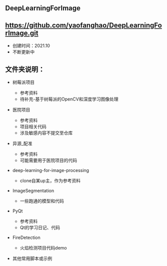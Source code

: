 ## DeepLearningForImage
## https://github.com/yaofanghao/DeepLearningForImage.git
* 创建时间：2021.10
* 不断更新中

## 文件夹说明：
* 树莓派项目
  * 参考资料
  * 待补充-基于树莓派的OpenCV和深度学习图像处理
  
* 医院项目
  * 参考资料
  * 项目相关代码
  * 涉及敏感内容不提交至仓库
  
* 异源_配准
  * 参考资料
  * 可能需要用于医院项目的代码
  
* deep-learning-for-image-processing
  * clone自某up主，作为参考资料
  
* ImageSegmentation
  * 一些跑通的模型和代码
  
* PyQt
  * 参考资料
  * Qt的学习日记、代码
  
* FireDetection
  * 火焰检测项目代码demo
  
* 其他常用脚本或示例